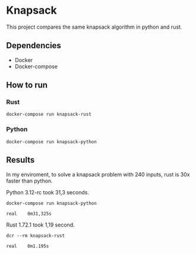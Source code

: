 Knapsack
========

This project compares the same knapsack algorithm in python and rust.

## Dependencies

- Docker
- Docker-compose


## How to run

### Rust

```
docker-compose run knapsack-rust
```

### Python

```
docker-compose run knapsack-python
```

## Results

In my enviroment, to solve a knapsack problem with 240 inputs, rust is 30x faster than python.

Python 3.12-rc took 31,3 seconds.
```
docker-compose run knapsack-python

real    0m31,325s
```

Rust 1.72.1 took 1,19 second.
```
dcr --rm knapsack-rust

real    0m1.195s
```
